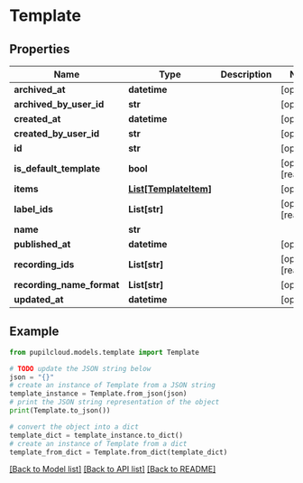 # Template


## Properties

Name | Type | Description | Notes
------------ | ------------- | ------------- | -------------
**archived_at** | **datetime** |  | [optional] 
**archived_by_user_id** | **str** |  | [optional] 
**created_at** | **datetime** |  | [optional] 
**created_by_user_id** | **str** |  | [optional] 
**id** | **str** |  | [optional] 
**is_default_template** | **bool** |  | [optional] [readonly] 
**items** | [**List[TemplateItem]**](TemplateItem.md) |  | [optional] 
**label_ids** | **List[str]** |  | [optional] [readonly] 
**name** | **str** |  | 
**published_at** | **datetime** |  | [optional] 
**recording_ids** | **List[str]** |  | [optional] [readonly] 
**recording_name_format** | **List[str]** |  | [optional] 
**updated_at** | **datetime** |  | [optional] 

## Example

```python
from pupilcloud.models.template import Template

# TODO update the JSON string below
json = "{}"
# create an instance of Template from a JSON string
template_instance = Template.from_json(json)
# print the JSON string representation of the object
print(Template.to_json())

# convert the object into a dict
template_dict = template_instance.to_dict()
# create an instance of Template from a dict
template_from_dict = Template.from_dict(template_dict)
```
[[Back to Model list]](../README.md#documentation-for-models) [[Back to API list]](../README.md#documentation-for-api-endpoints) [[Back to README]](../README.md)



